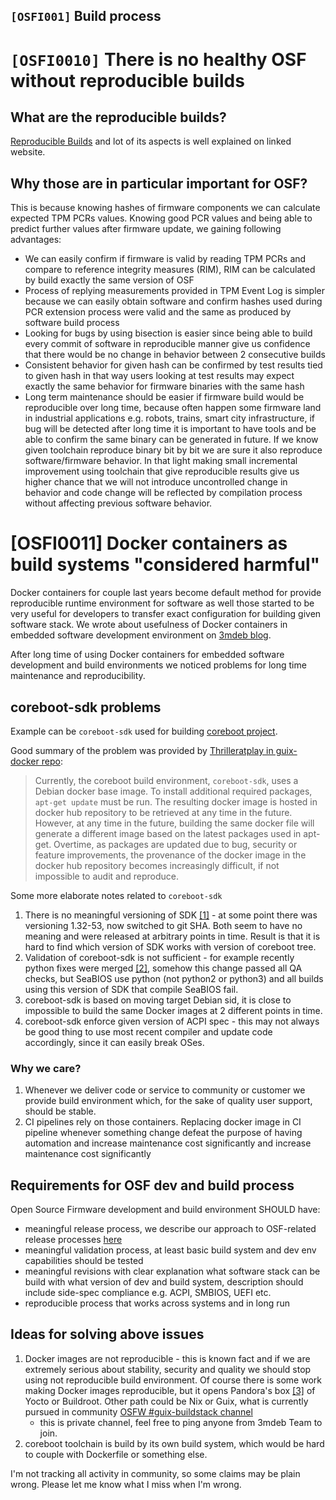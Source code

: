 `[OSFI001]` Build process
-------------------------

# `[OSFI0010]` There is no healthy OSF without reproducible builds

## What are the reproducible builds?

[Reproducible Builds](https://reproducible-builds.org/) and lot of its aspects
is well explained on linked website.

## Why those are in particular important for OSF?

This is because knowing hashes of firmware components we can calculate expected
TPM PCRs values. Knowing good PCR values and being able to predict further
values after firmware update, we gaining following advantages:

* We can easily confirm if firmware is valid by reading TPM PCRs and compare to
  reference integrity measures (RIM), RIM can be calculated by build exactly
  the same version of OSF
* Process of replying measurements provided in TPM Event Log is simpler because
  we can easily obtain software and confirm hashes used during PCR extension
  process were valid and the same as produced by software build process
* Looking for bugs by using bisection is easier since being able to build every
  commit of software in reproducible manner give us confidence that there would
  be no change in behavior between 2 consecutive builds
* Consistent behavior for given hash can be confirmed by test results tied to
  given hash in that way users looking at test results may expect exactly the
  same behavior for firmware binaries with the same hash
* Long term maintenance should be easier if firmware build would be
  reproducible over long time, because often happen some firmware land in
  industrial applications e.g. robots, trains, smart city infrastructure, if
  bug will be detected after long time it is important to have tools and be
  able to confirm the same binary can be generated in future. If we know given
  toolchain reproduce binary bit by bit we are sure it also reproduce
  software/firmware behavior. In that light making small incremental
  improvement using toolchain that give reproducible results give us higher
  chance that we will not introduce uncontrolled change in behavior and code
  change will be reflected by compilation process without affecting previous
  software behavior.

# [OSFI0011] Docker containers as build systems "considered harmful"

Docker containers for couple last years become default method for provide
reproducible runtime environment for software as well those started to be very
useful for developers to transfer exact configuration for building given
software stack. We wrote about usefulness of Docker containers in embedded
software development environment on 
[3mdeb blog](https://blog.3mdeb.com/2018/2018-09-27-optimize-performance-in-docker/).

After long time of using Docker containers for embedded software development
and build environments we noticed problems for long time maintenance and
reproducibility.

## coreboot-sdk problems

Example can be `coreboot-sdk` used for building [coreboot project](https://coreboot.org).

Good summary of the problem was provided by [Thrilleratplay in guix-docker repo](https://github.com/Thrilleratplay/guix-docker#the-problem):

> Currently, the coreboot build environment, `coreboot-sdk`, uses a Debian docker
> base image.  To install additional required packages, `apt-get update` must be
> run.  The resulting docker image is hosted in docker hub repository to be
> retrieved at any time in the future.  However, at any time in the future,
> building the same docker file will generate a different image based on the
> latest packages used in apt-get.  Overtime, as packages are updated due to bug,
> security or feature improvements, the provenance of the docker image in the
> docker hub repository becomes increasingly difficult, if not impossible to
> audit and reproduce.

Some more elaborate notes related to `coreboot-sdk`

1. There is no meaningful versioning of SDK
   [[1]](https://hub.docker.com/r/coreboot/coreboot-sdk/tags) - at some point
   there was versioning 1.32-53, now switched to git SHA. Both seem to have no
   meaning and were released at arbitrary points in time. Result is that it is
   hard to find which version of SDK works with version of coreboot tree.
2. Validation of coreboot-sdk is not sufficient - for example recently python
   fixes were merged [[2]](https://review.coreboot.org/c/coreboot/+/45265), somehow this change passed all QA checks, but SeaBIOS
   use python (not python2 or python3) and all builds using this version of SDK
   that compile SeaBIOS fail.
3. coreboot-sdk is based on moving target Debian sid, it is close to impossible
   to build the same Docker images at 2 different points in time.
4. coreboot-sdk enforce given version of ACPI spec - this may not always be
   good thing to use most recent compiler and update code accordingly, since it
   can easily break OSes.

### Why we care?

1. Whenever we deliver code or service to community or customer we provide
   build environment which, for the sake of quality user support, should be
   stable.
2. CI pipelines rely on those containers. Replacing docker image in CI pipeline
   whenever something change defeat the purpose of having automation and
   increase maintenance cost significantly and increase maintenance cost
   significantly

## Requirements for OSF dev and build process

Open Source Firmware development and build environment SHOULD have:
* meaningful release process, we describe our approach to OSF-related release
  processes [here](#TBD)
* meaningful validation process, at least basic build system and dev env
  capabilities should be tested
* meaningful revisions with clear explanation what software stack can be build
  with what version of dev and build system, description should include
  side-spec compliance e.g. ACPI, SMBIOS, UEFI etc.
* reproducible process that works across systems and in long run

## Ideas for solving above issues

1. Docker images are not reproducible - this is known fact and if we are
   extremely serious about stability, security and quality we should stop using
   not reproducible build environment. Of course there is some work making
   Docker images reproducible, but it opens Pandora's box
   [[3]](https://elinux.org/images/6/62/Building-Container-Images-with-OpenEmbedded-and-the-Yocto-Project-Scott-Murray-Konsulko-Group-1.pdf)
   of Yocto or Buildroot. Other path could be Nix or Guix, what is currently
   pursued in community [OSFW #guix-buildstack channel](http://osfw.slack.com/)
   - this is private channel, feel free to ping anyone from 3mdeb Team to join.
2. coreboot toolchain is build by its own build system, which would be hard to
   couple with Dockerfile or something else.

I'm not tracking all activity in community, so some claims may be plain
wrong. Please let me know what I miss when I'm wrong.
